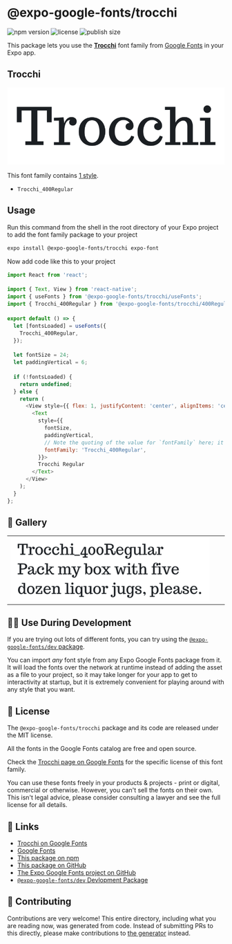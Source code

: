 # @expo-google-fonts/trocchi

![npm version](https://flat.badgen.net/npm/v/@expo-google-fonts/trocchi)
![license](https://flat.badgen.net/github/license/expo/google-fonts)
![publish size](https://flat.badgen.net/packagephobia/install/@expo-google-fonts/trocchi)

This package lets you use the [**Trocchi**](https://fonts.google.com/specimen/Trocchi) font family from [Google Fonts](https://fonts.google.com/) in your Expo app.

## Trocchi

![Trocchi](./font-family.png)

This font family contains [1 style](#-gallery).

- `Trocchi_400Regular`

## Usage

Run this command from the shell in the root directory of your Expo project to add the font family package to your project
```sh
expo install @expo-google-fonts/trocchi expo-font
```

Now add code like this to your project
```js
import React from 'react';

import { Text, View } from 'react-native';
import { useFonts } from '@expo-google-fonts/trocchi/useFonts';
import { Trocchi_400Regular } from '@expo-google-fonts/trocchi/400Regular';

export default () => {
  let [fontsLoaded] = useFonts({
    Trocchi_400Regular,
  });

  let fontSize = 24;
  let paddingVertical = 6;

  if (!fontsLoaded) {
    return undefined;
  } else {
    return (
      <View style={{ flex: 1, justifyContent: 'center', alignItems: 'center' }}>
        <Text
          style={{
            fontSize,
            paddingVertical,
            // Note the quoting of the value for `fontFamily` here; it expects a string!
            fontFamily: 'Trocchi_400Regular',
          }}>
          Trocchi Regular
        </Text>
      </View>
    );
  }
};

```

## 🔡 Gallery


||||
|-|-|-|
|![Trocchi_400Regular](./Trocchi_400Regular.ttf.png)||||


## 👩‍💻 Use During Development

If you are trying out lots of different fonts, you can try using the [`@expo-google-fonts/dev` package](https://github.com/expo/google-fonts/tree/master/font-packages/dev#readme).

You can import *any* font style from any Expo Google Fonts package from it. It will load the fonts
over the network at runtime instead of adding the asset as a file to your project, so it may take longer
for your app to get to interactivity at startup, but it is extremely convenient
for playing around with any style that you want.

## 📖 License

The `@expo-google-fonts/trocchi` package and its code are released under the MIT license.

All the fonts in the Google Fonts catalog are free and open source.

Check the [Trocchi page on Google Fonts](https://fonts.google.com/specimen/Trocchi) for the specific license of this font family.

You can use these fonts freely in your products & projects - print or digital, commercial or otherwise. However, you can't sell the fonts on their own. This isn't legal advice, please consider consulting a lawyer and see the full license for all details.

## 🔗 Links

- [Trocchi on Google Fonts](https://fonts.google.com/specimen/Trocchi)
- [Google Fonts](https://fonts.google.com/)
- [This package on npm](https://www.npmjs.com/package/@expo-google-fonts/trocchi)
- [This package on GitHub](https://github.com/expo/google-fonts/tree/master/font-packages/trocchi)
- [The Expo Google Fonts project on GitHub](https://github.com/expo/google-fonts)
- [`@expo-google-fonts/dev` Devlopment Package](https://github.com/expo/google-fonts/tree/master/font-packages/dev)

## 🤝 Contributing

Contributions are very welcome! This entire directory, including what you are reading now, was generated from code. Instead of submitting PRs to this directly, please make contributions to [the generator](https://github.com/expo/google-fonts/tree/master/packages/generator) instead.
